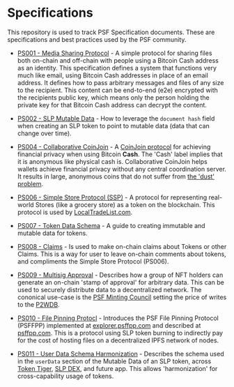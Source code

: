 # Specifications
This repository is used to track PSF Specification documents. These are specifications and best practices used by the PSF community.

- [PS001 - Media Sharing Protocol](./ps001-media-sharing.md) - A simple protocol for sharing files both on-chain and off-chain with people using a Bitcoin Cash address as an identity. This specification defines a system that functions very much like email, using Bitcoin Cash addresses in place of an email address. It defines how to pass arbitrary messages and files of any size to the recipient. This content can be end-to-end (e2e) encrypted with the recipients public key, which means only the person holding the private key for that Bitcoin Cash address can decrypt the content.

- [PS002 - SLP Mutable Data](./ps002-slp-mutable-data.md) - How to leverage the `document hash` field when creating an SLP token to point to mutable data (data that can change over time).

- [PS004 - Collaborative CoinJoin](./ps004-collaborative-coinjoin.md) - A [CoinJoin protocol](https://en.bitcoin.it/wiki/CoinJoin) for achieving financial privacy when using Bitcoin **Cash**. The 'Cash' label implies that it is anonymous like physical cash is. Collaborative CoinJoin helps wallets achieve financial privacy without any central coordination server. It results in large, anonymous coins that do not suffer from [the 'dust' problem](https://academy.binance.com/en/articles/what-is-a-dusting-attack).

- [PS006 - Simple Store Protocol (SSP)](./ps006-simple-store-protocol.md) - A protocol for representing real-world Stores (like a grocery store) as a token on the blockchain. This protocol is used by [LocalTradeList.com](http://localtradelist.com).

- [PS007 - Token Data Schema](./ps007-token-data-schema.md) - A guide to creating immutable and mutable data for tokens.

- [PS008 - Claims]('./ps008-claims.md') - Is used to make on-chain claims about Tokens or other Claims. This is a way for user to leave on-chain comments about tokens, and compliments the Simple Store Protocol (PS006).

- [PS009 - Multisig Approval](./ps009-multisig-approval.md) - Describes how a group of NFT holders can generate an on-chain 'stamp of approval' for arbitrary data. This can be used to securely distribute data to a decentralized network. The cononical use-case is the [PSF Minting Council](https://psfoundation.info/governance/minting-council) setting the price of writes to the [P2WDB](https://p2wdb.com).

- [PS010 - File Pinning Protocl](./ps010-file-pinning-protocol.md) - Introduces the PSF File Pinning Protocol (PSFFPP) implemented at [explorer.psffpp.com](https://explorer.psffpp.com) and described at [psffpp.com](psffpp.com). This is a protocol using SLP token burning to indirectly pay for the cost of hosting files on a decentralized IPFS network of nodes.

- [PS011 - User Data Schema Harmonization](./ps011-user-data-schema-harmonization.md) - Describes the schema used in the `userData` section of the Mutable Data of an SLP token, across [Token Tiger](https://tokentiger.com), [SLP DEX](https://dex.psfoundation.info), and future app. This allows 'harmonization' for cross-capability usage of tokens.
